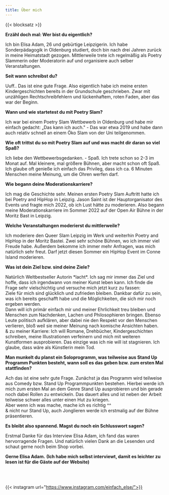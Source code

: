 ```yaml
---
title: Über mich 
---
```


{{< blocksatz >}}

**Erzähl doch mal: Wer bist du eigentlich?**

Ich bin Elisa Adam, 26 und gebürtige Leipzigerin. Ich habe
Sonderpädagogik in Oldenburg studiert, doch bin nach drei Jahren zurück
in meine Heimatstadt gezogen. Mittlerweile trete ich regelmäßig als
Poetry Slammerin oder Moderatorin auf und organisiere auch selber
Veranstaltungen.

**Seit wann schreibst du?**

Uuff.. Das ist eine gute Frage. Also eigentlich habe ich meine ersten
Kindergeschichten bereits in der Grundschule geschrieben. Zwar mit
unzähligen Rechtschreibfehlern und lückenhaftem, roten Faden, aber das
war der Beginn.

**Wann und wie startetest du mit Poetry Slam?**

Ich war bei einem Poetry Slam Wettbewerb in Oldenburg und habe mir
einfach gedacht: „Das kann ich auch." - Das war etwa 2019 und habe dann
auch relativ schnell an einem Öko Slam von der Uni teilgenommen.

**Wie oft trittst du so mit Poetry Slam auf und was macht dir daran so
viel Spaß?**

Ich liebe den Wettbewerbsgedanken. - Spaß. Ich trete schon so 2-3 im
Monat auf. Mal kleinere, mal größere Bühnen, aber macht schon oft Spaß.
Ich glaube oft genieße ich einfach das Privileg, dass ich ca. 6 Minuten
Menschen meine Meinung, um die Ohren werfen darf.

**Wie begann deine Moderationskarriere?**

Ich mag die Geschichte sehr. Meinen ersten Poetry Slam Auftritt hatte
ich bei Poetry and HipHop in Leipzig. Jason Saint ist der
Hauptorganisator des Events und fragte mich 2022, ob ich Lust hätte zu
moderieren. Also begann meine Moderationskarriere im Sommer 2022 auf der
Open Air Bühne in der Moritz Bast in Leipzig.

**Welche Veranstaltungen moderierst du mittlerweile?**

Ich moderiere den Queer Slam Leipzig im Werk und weiterhin Poetry and
HipHop in der Moritz Bastei. Zwei sehr schöne Bühnen, wo ich immer viel
Freude habe. Außerdem bekomme ich immer mehr Anfragen, was mich
natürlich sehr freut. Darf jetzt diesen Sommer ein HipHop Event im Conne
Island moderieren.

**Was ist dein Ziel bzw. sind deine Ziele?**

Natürlich Weltbestseller Autorin \*lacht\*. Ich sag mir immer das Ziel
und hoffe, dass ich irgendwann von meiner Kunst leben kann. Ich finde
die Frage sehr vielschichtig und versuche mich jetzt kurz zu fassen:\
Ziele für mich sind glücklich und zufrieden bleiben. Dankbar dafür zu
sein, was ich bereits geschafft habe und die Möglichkeiten, die sich mir
noch ergeben werden.\
Dann will ich primär einfach mir und meiner Ehrlichkeit treu bleiben und
Menschen zum Nachdenken, Lachen und Philosophieren bringen. Ebenso Leute
politisch aufklären, aber dabei nie den Respekt vor den Menschen
verlieren, bloß weil sie meiner Meinung nach komische Ansichten haben.\
& zu meiner Karriere: Ich will Romane, Drehbücher, Kindergeschichten
schreiben, meine Illustrationen verfeinern und mich mit weiteren
Kunstformen ausprobieren. Das einzige was ich nie will ist stagnieren.
Ich glaube, dass wäre als Künstlerin mein Tod.

**Man munkelt du planst ein Soloprogramm, was teilweise aus Stand Up
Programm Punkten besteht, wann soll es das geben bzw. zum ersten Mal
stattfinden?**

Ach das ist eine sehr gute Frage. Zunächst ja das Programm wird
teilweise aus Comedy bzw. Stand Up Programmpunkten bestehen. Hierbei
werde ich mich zum ersten Mal an dem Genre Stand Up ausprobieren und bin
gerade noch dabei Rollen zu entwickeln. Das dauert alles und ist neben
der Arbeit teilweise schwer alles unter einen Hut zu kriegen.\
Aber wenn ich was mache, mache ich es richtig \^\^\
& nicht nur Stand Up, auch Jonglieren werde ich erstmalig auf der Bühne
präsentieren.

**Es bleibt also spannend. Magst du noch ein Schlusswort sagen?**

Erstmal Danke für das Interview Elisa Adam, ich fand das waren
hervorragende Fragen. Und natürlich vielen Dank an die Lesenden und
schaut gerne noch beim Shop vorbei.

**Gerne Elisa Adam.** **(Ich habe mich selbst interviewt, damit es
leichter zu lesen ist für die Gäste auf der Website)**


</br>
</br>

{{< instagram url="https://www.instagram.com/einfach_else/">}}
